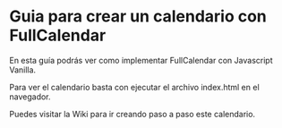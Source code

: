 # Guia para crear un calendario con FullCalendar

En esta guía podrás ver como implementar FullCalendar con Javascript Vanilla.

Para ver el calendario basta con ejecutar el archivo index.html en el navegador.

Puedes visitar la Wiki para ir creando paso a paso este calendario.

